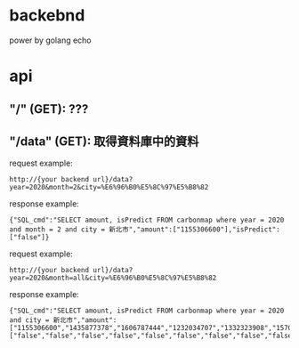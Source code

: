 # backebnd
power by golang echo

# api
## "/" (GET): ???
## "/data" (GET): 取得資料庫中的資料
request example:
```
http://{your backend url}/data?year=2020&month=2&city=%E6%96%B0%E5%8C%97%E5%B8%82
```
response example:
```
{"SQL_cmd":"SELECT amount, isPredict FROM carbonmap where year = 2020 and month = 2 and city = 新北市","amount":["1155306600"],"isPredict":["false"]}
```

request example:
```
http://{your backend url}/data?year=2020&month=all&city=%E6%96%B0%E5%8C%97%E5%B8%82
```
response example:
```
{"SQL_cmd":"SELECT amount, isPredict FROM carbonmap where year = 2020 and city = 新北市","amount":["1155306600","1435877378","1606787444","1232034707","1332323908","1570204669","1136375232","1222331287","1580172429","1167297867","1353532241","1355055406"],"isPredict":["false","false","false","false","false","false","false","false","false","false","false","false"]}
```
